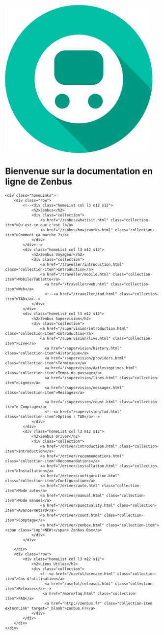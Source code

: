<div id="homepage">
	<img src="/images/logo_zenbus.png" id="backgroundLogo">
	<div class="homeWelcome">
		<h1>Bienvenue sur la documentation en ligne de Zenbus</h1>
	</div>

	<div class="homeLinks">
		<div class="row">
			<!--<div class="homeList col l3 m12 s12">
				<h2>Zenbus</h2>
				<div class="collection">
					<a href="/zenbus/whatisit.html" class="collection-item">Qu'est-ce que c'est ?</a>
				    <a href="/zenbus/howitworks.html" class="collection-item">Comment ça marche ?</a>
				</div>
			</div>-->
			<div class="homeList col l3 m12 s12">
				<h2>Zenbus Voyageur</h2>
				<div class="collection">
					<a href="/traveller/introduction.html" class="collection-item">Introduction</a>
					<a href="/traveller/mobile.html" class="collection-item">Mobile/Tablette</a>
					  <a href="/traveller/web.html" class="collection-item">Web</a>
					  <!--<a href="/traveller/tad.html" class="collection-item">TAD</a>-->
				</div>
			</div>
			<div class="homeList col l3 m12 s12">
				<h2>Zenbus Supervision</h2>
				<div class="collection">
					<a href="/supervision/introduction.html" class="collection-item">Introduction</a>
					<a href="/supervision/live.html" class="collection-item">Live</a>
					  <a href="/supervision/history.html" class="collection-item">Historique</a>
					  <a href="/supervision/providers.html" class="collection-item">Terminaux</a>
					  <a href="/supervision/dailystoptimes.html" class="collection-item">Temps de passage</a>
					  <a href="/supervision/lines.html" class="collection-item">Lignes</a>
					  <a href="/supervision/messages.html" class="collection-item">Messages</a>
<!--
					  <a href="/supervision/timeline.html" class="collection-item">Timeline</a>
-->
					  <a href="/supervision/count.html" class="collection-item"> Comptage</a>
					  <!--<a href="/supervision/tad.html" class="collection-item">Option : TAD</a>-->
				</div>
			</div>
			<div class="homeList col l3 m12 s12">
				<h2>Zenbus Driver</h2>
				<div class="collection">
					<a href="/driver/introduction.html" class="collection-item">Introduction</a>
    				<a href="/driver/recommendations.html" class="collection-item">Recommandations</a>
					<a href="/driver/installation.html" class="collection-item">Installation</a>
					<a href="/driver/configuration.html" class="collection-item">Configuration</a>
					<a href="/driver/auto.html" class="collection-item">Mode auto</a>
					<a href="/driver/manual.html" class="collection-item">Mode manuel</a>
					<a href="/driver/punctuality.html" class="collection-item">Avance/Retard</a>
					<a href="/driver/count.html" class="collection-item">Comptage</a>
                    <a href="/driver/zenbox.html" class="collection-item"><span class="imp">NEW:</span> Zenbus Box</a>
				</div>
			</div>
            
   <!--         <div class="homeList col l3 m12 s12">
				<h2>Zenbus Box</h2>
				<div class="collection">
					<a href="/box/introduction.html" class="collection-item">Introduction</a>
                    <a href="/box/howitworks.html" class="collection-item">Fonctionnement</a>
					<a href="/box/installation.html" class="collection-item">Installation et configuration</a>


				</div>
			</div>
            -->
            
		</div>
		<div class="row">
			<div class="homeList col l3 m12 s12">
				<h2>Liens Utiles</h2>
				<div class="collection">
					<!--<a href="/useful/usecase.html" class="collection-item">Cas d'utilisation</a>
					  <a href="/useful/releases.html" class="collection-item">Releases</a>-->
                     <a href="/more/faq.html" class="collection-item">FAQ</a>
					  <a href="http://zenbus.fr" class="collection-item externLink" target="_blank">zenbus.Fr</a>
				</div>
			</div>
		</div>
	</div>
</div>